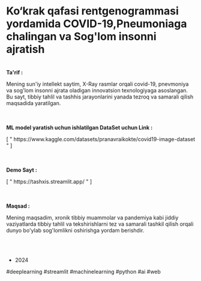 # Ko‘krak qafasi rentgenogrammasi yordamida COVID-19,Pneumoniaga chalingan va Sog'lom insonni ajratish 
<br>
<strong>Ta'rif : </strong><br>
<p>Mening sun'iy intellekt saytim, X-Ray rasmlar orqali covid-19, pnevmoniya va sog'lom insonni ajrata oladigan innovatsion texnologiyaga asoslangan. Bu sayt, tibbiy tahlil va tashhis jarayonlarini yanada tezroq va samarali qilish maqsadida yaratilgan.</p>
<br><br>
<strong>ML model yaratish uchun ishlatilgan DataSet uchun Link : </strong><p>[ " https://www.kaggle.com/datasets/pranavraikokte/covid19-image-dataset " ]</p>
<br><br>
<strong>Demo Sayt : </strong><p> [ " https://tashxis.streamlit.app/ " ]</p>
<br><br>
<strong>Maqsad : </strong><br>
<p>Mening maqsadim, xronik tibbiy muammolar va pandemiya kabi jiddiy vaziyatlarda tibbiy tahlil va tekshirishlarni tez va samarali tashkil qilish orqali dunyo bo'ylab sog'lomlikni oshirishga yordam berishdir.</p><br><br>

* 2024

#deeplearning #streamlit #machinelearning #python #ai #web
